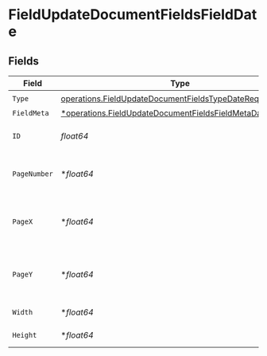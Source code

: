 # FieldUpdateDocumentFieldsFieldDate


## Fields

| Field                                                                                                                                 | Type                                                                                                                                  | Required                                                                                                                              | Description                                                                                                                           |
| ------------------------------------------------------------------------------------------------------------------------------------- | ------------------------------------------------------------------------------------------------------------------------------------- | ------------------------------------------------------------------------------------------------------------------------------------- | ------------------------------------------------------------------------------------------------------------------------------------- |
| `Type`                                                                                                                                | [operations.FieldUpdateDocumentFieldsTypeDateRequest1](../../models/operations/fieldupdatedocumentfieldstypedaterequest1.md)          | :heavy_check_mark:                                                                                                                    | N/A                                                                                                                                   |
| `FieldMeta`                                                                                                                           | [*operations.FieldUpdateDocumentFieldsFieldMetaDateRequest](../../models/operations/fieldupdatedocumentfieldsfieldmetadaterequest.md) | :heavy_minus_sign:                                                                                                                    | N/A                                                                                                                                   |
| `ID`                                                                                                                                  | *float64*                                                                                                                             | :heavy_check_mark:                                                                                                                    | The ID of the field to update.                                                                                                        |
| `PageNumber`                                                                                                                          | **float64*                                                                                                                            | :heavy_minus_sign:                                                                                                                    | The page number the field will be on.                                                                                                 |
| `PageX`                                                                                                                               | **float64*                                                                                                                            | :heavy_minus_sign:                                                                                                                    | The X coordinate of where the field will be placed.                                                                                   |
| `PageY`                                                                                                                               | **float64*                                                                                                                            | :heavy_minus_sign:                                                                                                                    | The Y coordinate of where the field will be placed.                                                                                   |
| `Width`                                                                                                                               | **float64*                                                                                                                            | :heavy_minus_sign:                                                                                                                    | The width of the field.                                                                                                               |
| `Height`                                                                                                                              | **float64*                                                                                                                            | :heavy_minus_sign:                                                                                                                    | The height of the field.                                                                                                              |